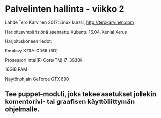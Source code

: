 # Palvelinten hallinta - viikko 2

Lähde  Tero Karvinen 2017: Linux kurssi, http://terokarvinen.com

Harjoitusympäristönä asennettu Xubuntu 16.04, Xenial Xerus

Harjoituskoneen tiedot:

Emolevy X79A-GD65 (8D)

Prosessori Intel(R) Core(TM) i7-3930K

16GiB RAM

Näytönohjain GeForce GTX 690

## Tee puppet-moduli, joka tekee asetukset jollekin komentorivi- tai graafisen käyttöliittymän ohjelmalle.



